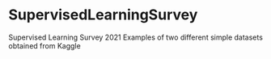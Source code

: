 # SupervisedLearningSurvey
Supervised Learning Survey 2021 
Examples of two different simple datasets obtained from Kaggle
